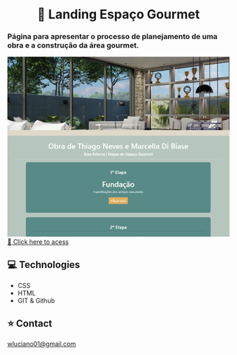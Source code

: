 <h1 align="center">🏡 Landing Espaço Gourmet</h1>
<h3>Página para apresentar o processo de planejamento de uma obra e a construção da área gourmet.</h3>

<a href="https://wictorluciano.github.io/Landing-EspacoGourmet/"> <img src="./assets/img/readme.png" heigth="500px" ></a>
[🔗 Click here to acess](https://wictorluciano.github.io/Landing-EspacoGourmet/)

## 💻 Technologies

- CSS
- HTML
- GIT & Github

## ⭐ Contact

wluciano01@gmail.com
